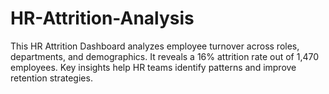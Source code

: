# HR-Attrition-Analysis
This HR Attrition Dashboard analyzes employee turnover across roles, departments, and demographics. It reveals a 16% attrition rate out of 1,470 employees. Key insights help HR teams identify patterns and improve retention strategies.
